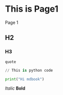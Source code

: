 # This is Page1
Page 1

## H2
### H3

`quote`

```python
// This is python code

print("Hi mdbook")

```

*Italic*
__Bold__
